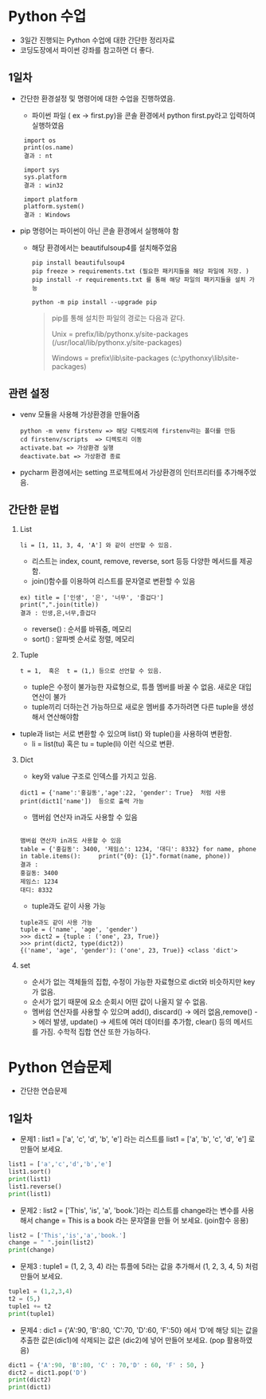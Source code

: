 # Python 수업

- 3일간 진행되는 Python 수업에 대한 간단한 정리자료 
- 코딩도장에서 파이썬 강좌를 참고하면 더 좋다.

##  1일차

- 간단한 환경설정 및 명령어에 대한 수업을 진행하였음.

  -  파이썬 파일 ( ex -> first.py)을   콘솔 환경에서 python first.py라고 입력하여 실행하였음

  ``` 
   import os
   print(os.name)
   결과 : nt
   
   import sys
   sys.platform
   결과 : win32
   
   import platform
   platform.system()
   결과 : Windows
  ```

  

- pip  명령어는 파이썬이 아닌 콘솔 환경에서 실행해야 함

  - 해당 환경에서는 beautifulsoup4를 설치해주었음

    ```
    pip install beautifulsoup4
    pip freeze > requirements.txt (필요한 패키지들을 해당 파일에 저장. )
    pip install -r requirements.txt 를 통해 해당 파일의 패키지들을 설치 가능
    
    python -m pip install --upgrade pip
    ```

    > pip를 통해 설치한 파일의 경로는 다음과 같다.
    >
    > Unix = prefix/lib/pythonx.y/site-packages (/usr/local/lib/pythonx.y/site-packages)
    >
    > Windows = prefix\lib\site-packages (c:\pythonxy\lib\site-packages)



## 관련 설정

- venv 모듈을 사용해 가상환경을 만들어줌

  ```
  python -m venv firstenv => 해당 디렉토리에 firstenv라는 폴더를 만듬
  cd firstenv/scripts  => 디렉토리 이동
  activate.bat => 가상환경 실행
  deactivate.bat => 가상환경 종료
  
  ```

- pycharm 환경에서는 setting 프로젝트에서 가상환경의 인터프리터를 추가해주었음.



## 간단한 문법

1. List

   ```
   li = [1, 11, 3, 4, 'A'] 와 같이 선언할 수 있음.
   ```

   - 리스트는  index, count, remove, reverse, sort 등등 다양한 메서드를 제공함.
   - join()함수를 이용하여 리스트를 문자열로 변환할 수 있음

   ```
   ex) title = ['인생', '은', '너무', '즐겁다']
   print(",".join(title))
   결과 : 인생,은,너무,즐겁다
   ```

   - reverse() : 순서를 바꿔줌, 메모리
   - sort() : 알파벳 순서로 정렬, 메모리

2. Tuple

   ```
   t = 1,  혹은  t = (1,) 등으로 선언할 수 있음.
   ```

   - tuple은 수정이 불가능한 자료형으로, 튜플 멤버를 바꿀 수 없음. 새로운 대입 연산이 불가
   - tuple끼리 더하는건 가능하므로 새로운 멤버를 추가하려면 다른 tuple을 생성해서 연산해야함



- tuple과 list는 서로 변환할 수 있으며 list() 와 tuple()을 사용하여 변환함.
  - li = list(tu)  혹은 tu = tuple(li)  이런 식으로 변환.



3. Dict

   - key와 value 구조로 인덱스를 가지고 있음. 

   ```
   dict1 = {'name':'홍길동','age':22, 'gender': True}  처럼 사용
   print(dict1['name'])  등으로 출력 가능
   ```

   - 맴버쉽 연산자 in과도 사용할 수 있음

   ```
   
   맴버쉽 연산자 in과도 사용할 수 있음
   table = {'홍길동': 3400, '제임스': 1234, '대디': 8332} for name, phone in table.items():     print("{0}: {1}".format(name, phone))
   결과 : 
   홍길동: 3400
   제임스: 1234
   대디: 8332
   ```

   - tuple과도 같이 사용 가능

   ```
   tuple과도 같이 사용 가능
   tuple = ('name', 'age', 'gender')
   >>> dict2 = {tuple : ('one', 23, True)}
   >>> print(dict2, type(dict2))
   {('name', 'age', 'gender'): ('one', 23, True)} <class 'dict'>
   ```



4. set
   - 순서가 없는 객체들의 집합, 수정이 가능한 자료형으로 dict와 비슷하지만 key가 없음.
   - 순서가 없기 때문에 요소 순회시 어떤 값이 나올지 알 수 없음.
   - 멤버쉽 연산자를 사용할 수 있으며 add(), discard() -> 에러 없음,remove() -> 에러 발생, update() -> 세트에 여러 데이터를 추가함, clear() 등의 메서드를 가짐. 수학적 집합 연산 또한 가능하다.











# Python 연습문제

- 간단한 연습문제

## 1일차

- 문제1 : list1 = ['a', 'c', 'd', 'b', 'e'] 라는 리스트를 list1 = ['a', 'b', 'c', 'd', 'e'] 로 만들어 보세요.

```python
list1 = ['a','c','d','b','e']
list1.sort()
print(list1)
list1.reverse()
print(list1)

```



- 문제2 : list2 = ['This', 'is', 'a', 'book.']라는 리스트를 change라는 변수를 사용해서 change = This is a book 라는 문자열을 만들 어 보세요. (join함수 응용)

```python
list2 = ['This','is','a','book.']
change = " ".join(list2)
print(change)
```



- 문제3 : tuple1 = (1, 2, 3, 4) 라는 튜플에 5라는 값을 추가해서 (1, 2, 3, 4, 5) 처럼 만들어 보세요.

```python
tuple1 = (1,2,3,4)
t2 = (5,)
tuple1 += t2
print(tuple1)
```

- 문제4 : dic1 = {'A':90, 'B':80, 'C':70, 'D':60, 'F':50} 에서 ‘D’에 해당 되는 값을 추출한 값은(dic1)에 삭제되는 값은 (dic2)에 넣어 만들어 보세요. (pop 활용하였음)

```python
dict1 = {'A':90, 'B':80, 'C' : 70,'D' : 60, 'F' : 50, }
dict2 = dict1.pop('D')
print(dict2)
print(dict1)
```



